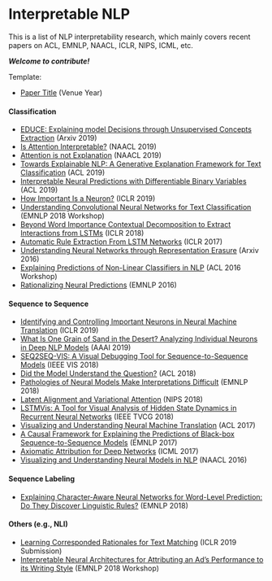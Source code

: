 # Interpretable NLP
This is a list of NLP interpretability research, which mainly covers recent papers on ACL, EMNLP, NAACL, ICLR, NIPS, ICML, etc.

***Welcome to contribute!***

Template:
- [Paper Title](https://www.google.com) (Venue Year)

#### Classification
- [EDUCE: Explaining model Decisions through Unsupervised Concepts Extraction](https://arxiv.org/abs/1905.11852) (Arxiv 2019)
- [Is Attention Interpretable?](https://arxiv.org/pdf/1906.03731) (NAACL 2019)
- [Attention is not Explanation](https://arxiv.org/abs/1902.10186) (NAACL 2019)
- [Towards Explainable NLP: A Generative Explanation Framework for Text Classification](https://arxiv.org/abs/1811.00196) (ACL 2019)
- [Interpretable Neural Predictions with Differentiable Binary Variables](https://arxiv.org/pdf/1905.08160.pdf) (ACL 2019)
- [How Important Is a Neuron?](https://arxiv.org/abs/1805.12233) (ICLR 2019)
- [Understanding Convolutional Neural Networks for Text Classification](https://arxiv.org/abs/1809.08037) (EMNLP 2018 Workshop)
- [Beyond Word Importance Contextual Decomposition to Extract Interactions from LSTMs](https://arxiv.org/abs/1801.05453) (ICLR 2018)
- [Automatic Rule Extraction From LSTM Networks](https://arxiv.org/abs/1702.02540) (ICLR 2017)
- [Understanding Neural Networks through Representation Erasure](https://arxiv.org/abs/1612.08220) (Arxiv 2016) 
- [Explaining Predictions of Non-Linear Classifiers in NLP](https://www.aclweb.org/anthology/W16-1601) (ACL 2016 Workshop)
- [Rationalizing Neural Predictions](https://people.csail.mit.edu/taolei/papers/emnlp16_rationale.pdf) (EMNLP 2016)



#### Sequence to Sequence
- [Identifying and Controlling Important Neurons in Neural Machine Translation](https://arxiv.org/abs/1811.01157) (ICLR 2019)
- [What Is One Grain of Sand in the Desert? Analyzing Individual Neurons in Deep NLP Models](https://arxiv.org/abs/1812.09355) (AAAI 2019)
- [SEQ2SEQ-VIS: A Visual Debugging Tool for Sequence-to-Sequence Models](https://arxiv.org/abs/1804.09299) (IEEE VIS 2018)
- [Did the Model Understand the Question?](https://www.aclweb.org/anthology/P18-1176) (ACL 2018)
- [Pathologies of Neural Models Make Interpretations Difficult](https://aclweb.org/anthology/D18-1407) (EMNLP 2018)
- [Latent Alignment and Variational Attention](http://papers.nips.cc/paper/8179-latent-alignment-and-variational-attention.pdf) (NIPS 2018)
- [LSTMVis: A Tool for Visual Analysis of Hidden State Dynamics in Recurrent Neural Networks](https://arxiv.org/abs/1606.07461) (IEEE TVCG 2018)
- [Visualizing and Understanding Neural Machine Translation](https://www.aclweb.org/anthology/P17-1106) (ACL 2017)
- [A Causal Framework for Explaining the Predictions of Black-box Sequence-to-Sequence Models](https://arxiv.org/abs/1707.01943) (EMNLP 2017)
- [Axiomatic Attribution for Deep Networks](https://arxiv.org/abs/1703.01365) (ICML 2017)
- [Visualizing and Understanding Neural Models in NLP](https://www.aclweb.org/anthology/N16-1082) (NAACL 2016)


#### Sequence Labeling
- [Explaining Character-Aware Neural Networks for Word-Level Prediction: Do They Discover Linguistic Rules?](https://www.aclweb.org/anthology/D18-1365) (EMNLP 2018)


#### Others (e.g., NLI)
- [Learning Corresponded Rationales for Text Matching](https://openreview.net/forum?id=rklQas09tm) (ICLR 2019 Submission)
- [Interpretable Neural Architectures for Attributing an Ad’s Performance to its Writing Style](https://aclweb.org/anthology/papers/W/W18/W18-5415/) (EMNLP 2018 Workshop)